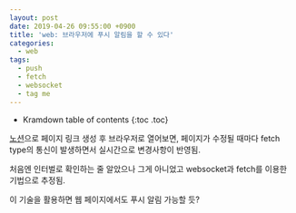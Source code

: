 ```yaml
---
layout: post
date: 2019-04-26 09:55:00 +0900
title: 'web: 브라우저에 푸시 알림을 할 수 있다'
categories:
  - web
tags:
  - push
  - fetch
  - websocket
  - tag me
---
```


* Kramdown table of contents
{:toc .toc}

[노션](https://notion.so)으로 페이지 링크 생성 후 브라우저로 열어보면, 페이지가 수정될 때마다 fetch type의 통신이 발생하면서 실시간으로 변경사항이 반영됨.

처음엔 인터벌로 확인하는 줄 알았으나 그게 아니었고 websocket과 fetch를 이용한 기법으로 추정됨.

이 기술을 활용하면 웹 페이지에서도 푸시 알림 가능할 듯?
